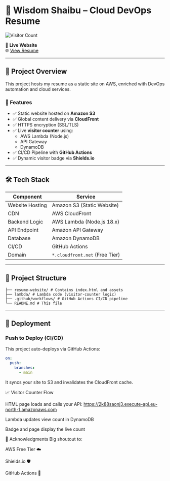# 💼 Wisdom Shaibu – Cloud DevOps Resume

![Visitor Count](https://img.shields.io/badge/dynamic/json?label=👁️%20Views&url=https://2k88saonj3.execute-api.eu-north-1.amazonaws.com&query=views&color=blue)

📍 **Live Website**  
🌐 [View Resume](https://d19tltegw3kn0f.cloudfront.net)

---

## 🚀 Project Overview

This project hosts my resume as a static site on AWS, enriched with DevOps automation and cloud services.

### 🌟 Features

- ✅ Static website hosted on **Amazon S3**
- ✅ Global content delivery via **CloudFront**
- ✅ HTTPS encryption (SSL/TLS)
- ✅ Live **visitor counter** using:
  - AWS Lambda (Node.js)
  - API Gateway
  - DynamoDB
- ✅ CI/CD Pipeline with **GitHub Actions**
- ✅ Dynamic visitor badge via **Shields.io**

---

## 🛠️ Tech Stack

| Component      | Service                     |
|----------------|-----------------------------|
| Website Hosting| Amazon S3 (Static Website)  |
| CDN            | AWS CloudFront              |
| Backend Logic  | AWS Lambda (Node.js 18.x)   |
| API Endpoint   | Amazon API Gateway          |
| Database       | Amazon DynamoDB             |
| CI/CD          | GitHub Actions              |
| Domain         | `*.cloudfront.net` (Free Tier) |

---

## 📂 Project Structure

```
├── resume-website/ # Contains index.html and assets
├── lambda/ # Lambda code (visitor-counter logic)
├── .github/workflows/ # GitHub Actions CI/CD pipeline
└── README.md # This file

```


---

## 🔄 Deployment

### Push to Deploy (CI/CD)

This project auto-deploys via GitHub Actions:

```yaml
on:
  push:
    branches:
      - main
```

It syncs your site to S3 and invalidates the CloudFront cache.

📈 Visitor Counter Flow

HTML page loads and calls your API:
https://2k88saonj3.execute-api.eu-north-1.amazonaws.com

Lambda updates view count in DynamoDB

Badge and page display the live count

🙌 Acknowledgments
Big shoutout to:

AWS Free Tier ☁️

Shields.io 🛡️

GitHub Actions 🚀